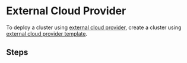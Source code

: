 # External Cloud Provider

To deploy a cluster using [external cloud provider](https://github.com/kubernetes/cloud-provider-gcp), create a cluster using [external cloud provider template](../../templates/cluster-template-external-cloud-provider.yaml).

## Steps


